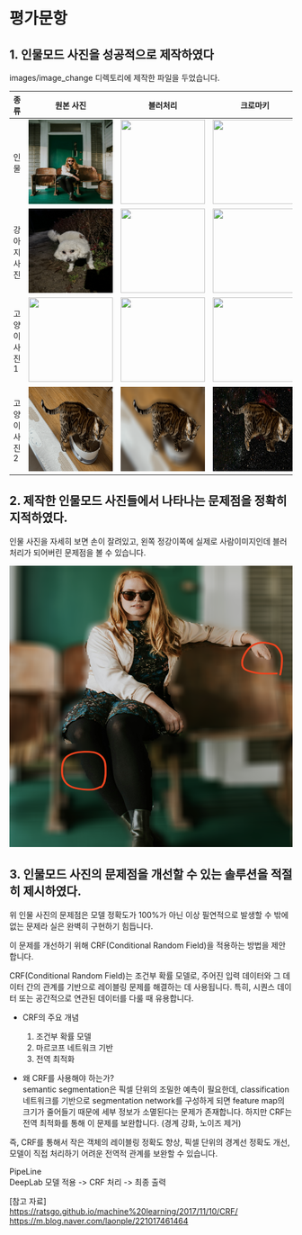# 평가문항
## 1. 인물모드 사진을 성공적으로 제작하였다

images/image_change 디렉토리에 제작한 파일을 두었습니다.

종류 | 원본 사진 | 블러처리 | 크로마키 | 
|----|----|----|----|
|인물|<img src='./images/person.png' width="150" height="150">|<img src='./images/image_change/person_blur.png' width="150" height="150">|<img src='./images/image_change/person_chromakey.png' width="150" height="150">
|강아지 사진|<img src='./images/donggu.png' width="150" height="150">|<img src='./images/image_change/donggu_blur.png' width="150" height="150">|<img src='./images/image_change/donggu_chromakey.png' width="150" height="150">
|고양이 사진1|<img src='./images/mong.png' width="150" height="150">|<img src='./images/image_change/mong_blur.png' width="150" height="150">|<img src='./images/image_change/mong_chromakey.png' width="150" height="150">
|고양이 사진2|<img src='./images/leo.png' width="150" height="150">|<img src='./images/image_change/leo_blur.png' width="150" height="150">|<img src='./images/image_change/leo_chromakey.png' width="150" height="150">



## 2. 제작한 인물모드 사진들에서 나타나는 문제점을 정확히 지적하였다.

인물 사진을 자세히 보면 손이 잘려있고, 왼쪽 정강이쪽에 실제로 사람이미지인데 블러 처리가 되어버린 문제점을 볼 수 있습니다.

<img src='./images/problem.png' width="700" height="500">


## 3. 인물모드 사진의 문제점을 개선할 수 있는 솔루션을 적절히 제시하였다.

위 인물 사진의 문제점은 모델 정확도가 100%가 아닌 이상 필연적으로 발생할 수 밖에 없는 문제라 실은 완벽히 구현하기 힘듭니다.

이 문제를 개선하기 위해 CRF(Conditional Random Field)을 적용하는 방법을 제안합니다.

CRF(Conditional Random Field)는 조건부 확률 모델로, 주어진 입력 데이터와 그 데이터 간의 관계를 기반으로 레이블링 문제를 해결하는 데 사용됩니다. 특히, 시퀀스 데이터 또는 공간적으로 연관된 데이터를 다룰 때 유용합니다.     
- CRF의 주요 개념    
  1. 조건부 확률 모델
  2. 마르코프 네트워크 기반
  3. 전역 최적화


- 왜 CRF를 사용해야 하는가?     
semantic segmentation은 픽셀 단위의 조밀한 예측이 필요한데, classification 네트워크를 기반으로 segmentation network를 구성하게 되면 feature map의 크기가 줄어들기 때문에 세부 정보가 소멸된다는 문제가 존재합니다. 하지만 CRF는 전역 최적화를 통해 이 문제를 보완합니다. (경계 강화, 노이즈 제거)

즉, CRF를 통해서 작은 객체의 레이블링 정확도 향상, 픽셀 단위의 경계선 정확도 개선, 모델이 직접 처리하기 어려운 전역적 관계를 보완할 수 있습니다.

PipeLine    
DeepLab 모델 적용 -> CRF 처리 -> 최종 출력

[참고 자료]    
https://ratsgo.github.io/machine%20learning/2017/11/10/CRF/    
https://m.blog.naver.com/laonple/221017461464